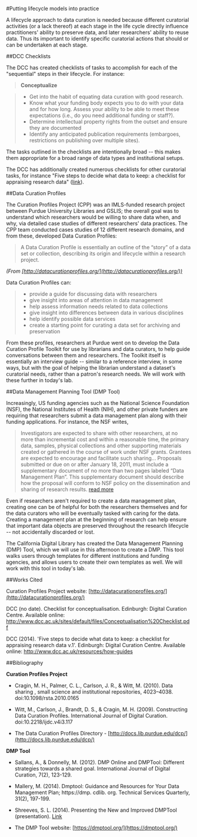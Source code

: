 #Putting lifecycle models into practice

A lifecycle approach to data curation is needed because different curatorial activities (or a lack thereof) at each stage in the life cycle directly influence practitioners' ability to preserve data, and later researchers' ability to reuse data. Thus its important to identify specific curatorial actions that should or can be undertaken at each stage.  

##DCC Checklists

The DCC has created checklists of tasks to accomplish for each of the "sequential" steps in their lifecycle. For instance: 

> **Conceptualize**

>- Get into the habit of equating data curation with good research. 
>- Know what your funding body expects you to do with your data and for how long. Assess your ability to be able to meet these expectations (i.e., do you need additional funding or staff?). 
>- Determine intellectual property rights from the outset and ensure they are documented
>- Identify any anticipated publication requirements (embargoes, restrictions on publishing over multiple sites). 

The tasks outlined in the checklists are intentionally broad -- this makes them appropriate for a broad range of data types and institutional setups.

The DCC has additionally created numerous checklists for other curatorial tasks, for instance "Five steps to decide what data to keep: a checklist for appraising research data" ([link](http://www.dcc.ac.uk/resources/how-guides/five-steps-decide-what-data-keep#sthash.5UmkMlb3.dpuf)).

##Data Curation Profiles 

The Curation Profiles Project (CPP) was an IMLS-funded research project between Purdue University Libraries and GSLIS; the overall goal was to understand which researchers would be willing to share data when, and why, via detailed case studies of different researchers' data practices. The CPP team conducted cases studies of 12 different research domains, and from these, developed Data Curation Profiles: 

>A Data Curation Profile is essentially an outline of the “story” of a data set or collection, describing its origin and lifecycle within a research project.

_(From [http://datacurationprofiles.org/](http://datacurationprofiles.org/))_

Data Curation Profiles can:

> - provide a guide for discussing data with researchers
> - give insight into areas of attention in data management
> - help assess information needs related to data collections
> - give insight into differences between data in various disciplines
> - help identify possible data services
> - create a starting point for curating a data set for archiving and preservation

From these profiles, researchers at Purdue went on to develop the Data Curation Profile Toolkit for use by librarians and data curators, to help guide conversations between them and researchers. The Toolkit itself is essentially an interview guide -- similar to a reference interview, in some ways, but with the goal of helping the librarian understand a dataset's curatorial needs, rather than a patron's research needs. We will work with these further in today's lab.

##Data Management Planning Tool (DMP Tool)

Increasingly, US funding agencies such as the National Science Foundation (NSF), the National Institutes of Health (NIH), and other private funders are requiring that researchers submit a data management plan along with their funding applications.  For instance, the NSF writes,

> Investigators are expected to share with other researchers, at no more than incremental cost and within a reasonable time, the primary data, samples, physical collections and other supporting materials created or gathered in the course of work under NSF grants. Grantees are expected to encourage and facilitate such sharing... Proposals submitted or due on or after January 18, 2011, must include a supplementary document of no more than two pages labeled “Data Management Plan”. This supplementary document should describe how the proposal will conform to NSF policy on the dissemination and sharing of research results. [read more](http://www.nsf.gov/bfa/dias/policy/dmp.jsp)

Even if researchers aren't required to create a data management plan, creating one can be of helpful for both the researchers themselves and for the data curators who will be eventually tasked with caring for the data.  Creating a management plan at the beginning of research can help ensure that important data objects are preserved throughout the research lifecycle -- not accidentally discarded or lost.  

The California Digital Library has created the Data Management Planning (DMP) Tool, which we will use in this afternoon to create a DMP.  This tool walks users through templates for different institutions and funding agencies, and allows users to create their own templates as well. We will work with this tool in today's lab.

##Works Cited

Curation Profiles Project website: [http://datacurationprofiles.org/](http://datacurationprofiles.org/)

DCC (no date). Checklist for conceptualisation. Edinburgh: Digital Curation Centre. Available online: http://www.dcc.ac.uk/sites/default/files/Conceptualisation%20Checklist.pdf

DCC (2014). 'Five steps to decide what data to keep: a checklist for appraising research data v.1'. Edinburgh: Digital Curation Centre. Available online: http://www.dcc.ac.uk/resources/how-guides

##Bibliography

**Curation Profiles Project**

- Cragin, M. H., Palmer, C. L., Carlson, J. R., & Witt, M. (2010). Data sharing , small science and institutional repositories, 4023–4038. doi:10.1098/rsta.2010.0165

- Witt, M., Carlson, J., Brandt, D. S., & Cragin, M. H. (2009). Constructing Data Curation Profiles. International Journal of Digital Curation. doi:10.2218/ijdc.v4i3.117

- The Data Curation Profiles Directory - [http://docs.lib.purdue.edu/dcp/](http://docs.lib.purdue.edu/dcp/)

**DMP Tool**

- Sallans, A., & Donnelly, M. (2012). DMP Online and DMPTool: Different strategies towards a shared goal. International Journal of Digital Curation, 7(2), 123-129.

- Mallery, M. (2014). Dmptool: Guidance and Resources for Your Data Management Plan; https://dmp. cdlib. org. Technical Services Quarterly, 31(2), 197-199.

- Shreeves, S. L. (2014). Presenting the New and Improved DMPTool (presentation). [Link](https://www.ideals.illinois.edu/handle/2142/49957)

- The DMP Tool website: [https://dmptool.org/](https://dmptool.org/)

